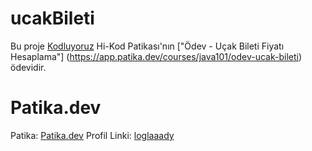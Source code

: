 # ucakBileti


Bu proje [Kodluyoruz](https://www.kodluyoruz.org) Hi-Kod Patikası'nın ["Ödev - Uçak Bileti Fiyatı Hesaplama"] (https://app.patika.dev/courses/java101/odev-ucak-bileti) ödevidir.

# Patika.dev
Patika: [Patika.dev](https://www.patika.dev/tr)
Profil Linki: [loglaaady](https://app.patika.dev/loglaaady)
